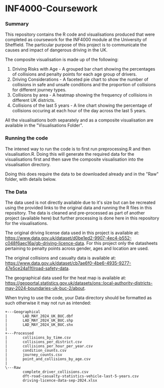 # INF4000-Coursework
### Summary
This repository contains the R code and visualisations produced that were completed as coursework for the INF4000 module at the University of Sheffield. The particular purpose of this project is to communicate the causes and impact of dangerous driving in the UK.

The composite visualisation is made up of the following:  
1. Driving Risks with Age - A grouped bar chart showing the percentages of collisions and penalty points for each age group of drivers. 
2. Driving Considerations - A faceted pie chart to show the number of collisions in safe and unsafe conditions and the proportion of collisions for different journey types.
3. Collisions by area - A heatmap showing the frequency of collisions in different UK districts.
4. Collisions of the last 5 years - A line chart showing the percentage of collisions occuring at each hour of the day across the last 5 years.

All the visualisations both separately and as a composite visualisation are available in the "Visualisations Folder".

### Running the code
The intened way to run the code is to first run preprocessing.R and then visualisation.R. Doing this will generate the required data for the visualisations first and then save the composite visualisation into the visualisation directory.

Doing this does require the data to be downloaded already and in the "Raw" folder, with details below.

### The Data
The data used is not directly available due to it's size but can be recreated using the provided links to the original data and running the R files in this repository. The data is cleaned and pre-processed as part of another project (available here) but further processing is done here in this repository for the visualisations.

The original driving license data used in this project is available at: https://www.data.gov.uk/dataset/d0be1ed2-9907-4ec4-b552-c048f6aec16a/gb-driving-licence-data. For this project only the datasheets pertaining to penalty points across gender, ages and location are used.

The original collisions and casualty data is available at: https://www.data.gov.uk/dataset/cb7ae6f0-4be6-4935-9277-47e5ce24a11f/road-safety-data.

The geographical data used for the heat map is available at: https://geoportal.statistics.gov.uk/datasets/ons::local-authority-districts-may-2024-boundaries-uk-buc-2/about.

When trying to use the code, your Data directory should be formatted as such otherwise it may not run as intended:
```
+---Geographical
|       LAD_MAY_2024_UK_BUC.dbf
|       LAD_MAY_2024_UK_BUC.shp
|       LAD_MAY_2024_UK_BUC.shx
|       
+---Processed
|       collisions_by_time.csv
|       collisions_per_district.csv
|       collisions_per_hour_per_year.csv
|       condition_counts.csv
|       journey_counts.csv
|       point_and_collisions_by_age.csv
|       
\---Raw
        complete_driver_collisions.csv
        dft-road-casualty-statistics-vehicle-last-5-years.csv
        driving-licence-data-sep-2024.xlsx
```